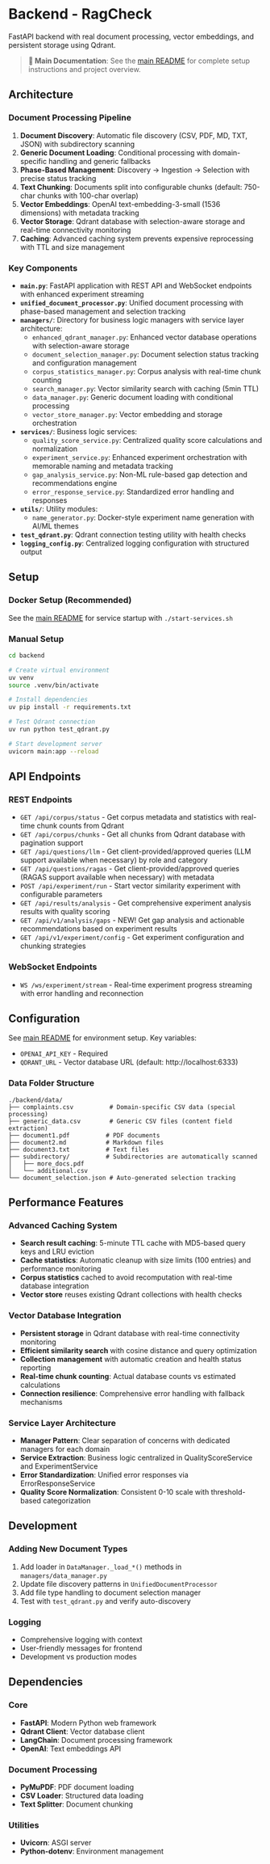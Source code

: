 # Backend - RagCheck

FastAPI backend with real document processing, vector embeddings, and persistent storage using Qdrant.

> **📖 Main Documentation**: See the [main README](../README.md) for complete setup instructions and project overview.

## Architecture

### Document Processing Pipeline
1. **Document Discovery**: Automatic file discovery (CSV, PDF, MD, TXT, JSON) with subdirectory scanning
2. **Generic Document Loading**: Conditional processing with domain-specific handling and generic fallbacks
3. **Phase-Based Management**: Discovery → Ingestion → Selection with precise status tracking
4. **Text Chunking**: Documents split into configurable chunks (default: 750-char chunks with 100-char overlap)
5. **Vector Embeddings**: OpenAI text-embedding-3-small (1536 dimensions) with metadata tracking
6. **Vector Storage**: Qdrant database with selection-aware storage and real-time connectivity monitoring
7. **Caching**: Advanced caching system prevents expensive reprocessing with TTL and size management

### Key Components
- **`main.py`**: FastAPI application with REST API and WebSocket endpoints with enhanced experiment streaming
- **`unified_document_processor.py`**: Unified document processing with phase-based management and selection tracking
- **`managers/`**: Directory for business logic managers with service layer architecture:
  - `enhanced_qdrant_manager.py`: Enhanced vector database operations with selection-aware storage
  - `document_selection_manager.py`: Document selection status tracking and configuration management  
  - `corpus_statistics_manager.py`: Corpus analysis with real-time chunk counting
  - `search_manager.py`: Vector similarity search with caching (5min TTL)
  - `data_manager.py`: Generic document loading with conditional processing
  - `vector_store_manager.py`: Vector embedding and storage orchestration
- **`services/`**: Business logic services:
  - `quality_score_service.py`: Centralized quality score calculations and normalization
  - `experiment_service.py`: Enhanced experiment orchestration with memorable naming and metadata tracking
  - `gap_analysis_service.py`: Non-ML rule-based gap detection and recommendations engine
  - `error_response_service.py`: Standardized error handling and responses
- **`utils/`**: Utility modules:
  - `name_generator.py`: Docker-style experiment name generation with AI/ML themes
- **`test_qdrant.py`**: Qdrant connection testing utility with health checks
- **`logging_config.py`**: Centralized logging configuration with structured output

## Setup

### Docker Setup (Recommended)
See the [main README](../README.md) for service startup with `./start-services.sh`

### Manual Setup
```bash
cd backend

# Create virtual environment
uv venv
source .venv/bin/activate

# Install dependencies
uv pip install -r requirements.txt

# Test Qdrant connection
uv run python test_qdrant.py

# Start development server
uvicorn main:app --reload
```

## API Endpoints

### REST Endpoints
- `GET /api/corpus/status` - Get corpus metadata and statistics with real-time chunk counts from Qdrant
- `GET /api/corpus/chunks` - Get all chunks from Qdrant database with pagination support
- `GET /api/questions/llm` - Get client-provided/approved queries (LLM support available when necessary) by role and category
- `GET /api/questions/ragas` - Get client-provided/approved queries (RAGAS support available when necessary) with metadata
- `POST /api/experiment/run` - Start vector similarity experiment with configurable parameters
- `GET /api/results/analysis` - Get comprehensive experiment analysis results with quality scoring
- `GET /api/v1/analysis/gaps` - NEW! Get gap analysis and actionable recommendations based on experiment results
- `GET /api/v1/experiment/config` - Get experiment configuration and chunking strategies

### WebSocket Endpoints
- `WS /ws/experiment/stream` - Real-time experiment progress streaming with error handling and reconnection

## Configuration

See [main README](../README.md) for environment setup. Key variables:
- `OPENAI_API_KEY` - Required
- `QDRANT_URL` - Vector database URL (default: http://localhost:6333)

### Data Folder Structure
```
./backend/data/
├── complaints.csv          # Domain-specific CSV data (special processing)
├── generic_data.csv        # Generic CSV files (content field extraction)
├── document1.pdf          # PDF documents
├── document2.md           # Markdown files
├── document3.txt          # Text files  
├── subdirectory/          # Subdirectories are automatically scanned
│   ├── more_docs.pdf
│   └── additional.csv
└── document_selection.json # Auto-generated selection tracking
```

## Performance Features

### Advanced Caching System
- **Search result caching**: 5-minute TTL cache with MD5-based query keys and LRU eviction
- **Cache statistics**: Automatic cleanup with size limits (100 entries) and performance monitoring  
- **Corpus statistics** cached to avoid recomputation with real-time database integration
- **Vector store** reuses existing Qdrant collections with health checks

### Vector Database Integration
- **Persistent storage** in Qdrant database with real-time connectivity monitoring
- **Efficient similarity search** with cosine distance and query optimization
- **Collection management** with automatic creation and health status reporting
- **Real-time chunk counting**: Actual database counts vs estimated calculations
- **Connection resilience**: Comprehensive error handling with fallback mechanisms

### Service Layer Architecture  
- **Manager Pattern**: Clear separation of concerns with dedicated managers for each domain
- **Service Extraction**: Business logic centralized in QualityScoreService and ExperimentService
- **Error Standardization**: Unified error responses via ErrorResponseService
- **Quality Score Normalization**: Consistent 0-10 scale with threshold-based categorization

## Development

### Adding New Document Types
1. Add loader in `DataManager._load_*()` methods in `managers/data_manager.py`
2. Update file discovery patterns in `UnifiedDocumentProcessor`
3. Add file type handling to document selection manager
4. Test with `test_qdrant.py` and verify auto-discovery

### Logging
- Comprehensive logging with context
- User-friendly messages for frontend
- Development vs production modes

## Dependencies

### Core
- **FastAPI**: Modern Python web framework
- **Qdrant Client**: Vector database client
- **LangChain**: Document processing framework
- **OpenAI**: Text embeddings API

### Document Processing
- **PyMuPDF**: PDF document loading
- **CSV Loader**: Structured data loading
- **Text Splitter**: Document chunking

### Utilities

- **Uvicorn**: ASGI server
- **Python-dotenv**: Environment management